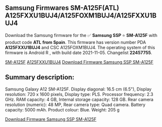 <h2>Samsung Firmwares SM-A125F(ATL) A125FXXU1BUJ4/A125FOXM1BUJ4/A125FXXU1BUJ4</h2>
Download the Samsung firmware for the ✅ <strong>Samsung SSP </strong> ⭐ <strong>SM-A125F</strong> with product code <strong>ATL</strong> <strong> from Spain</strong>. This firmware has version number PDA <strong>A125FXXU1BUJ4</strong> and CSC A125FOXM1BUJ4. The operating system of this firmware is Android R , with build date 2021-11-05. Changelist <strong>22457755</strong>.


[SM-A125F](https://samfirm.shop/samsung/model/SM-A125F)
[A125FXXU1BUJ4](https://samfirm.shop/samsung/pda/A125FXXU1BUJ4)
[Download Firmware Samsung SSP SM-A125F](https://samfirm.shop/samsung/firmware/472453)
<h2>Summary description:</h2>
<p>Samsung Galaxy A12 SM-A125F. Display diagonal: 16.5 cm (6.5"), Display resolution: 720 x 1600 pixels, Display type: PLS. Processor frequency: 2.3 GHz. RAM capacity: 4 GB, Internal storage capacity: 128 GB. Rear camera resolution (numeric): 48 MP, Rear camera type: Quad camera. Battery capacity: 5000 mAh. Product colour: Blue. Weight: 205 g</p>


[Download Firmware Samsung SSP SM-A125F](https://samfirm.shop/samsung/firmware/472453)
